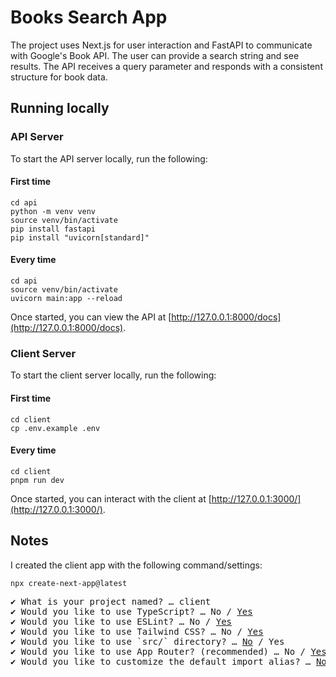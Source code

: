 # Books Search App

The project uses Next.js for user interaction and FastAPI to communicate with Google's Book API. The user can provide a search string and see results. The API receives a query parameter and responds with a consistent structure for book data.

## Running locally

### API Server
To start the API server locally, run the following:
#### First time
```
cd api
python -m venv venv
source venv/bin/activate
pip install fastapi
pip install "uvicorn[standard]"
 ```
#### Every time
```
cd api
source venv/bin/activate
uvicorn main:app --reload
```
Once started, you can view the API at [http://127.0.0.1:8000/docs](http://127.0.0.1:8000/docs).

### Client Server
To start the client server locally, run the following:
#### First time
```
cd client
cp .env.example .env
```
#### Every time
```
cd client
pnpm run dev
```
Once started, you can interact with the client at [http://127.0.0.1:3000/](http://127.0.0.1:3000/).

## Notes
I created the client app with the following command/settings:
```
npx create-next-app@latest
```
<pre>
✔ What is your project named? … client
✔ Would you like to use TypeScript? … No / <ins>Yes</ins>
✔ Would you like to use ESLint? … No / <ins>Yes</ins>
✔ Would you like to use Tailwind CSS? … No / <ins>Yes</ins>
✔ Would you like to use `src/` directory? … <ins>No</ins> / Yes
✔ Would you like to use App Router? (recommended) … No / <ins>Yes</ins>
✔ Would you like to customize the default import alias? … <ins>No</ins> / Yes
</pre>
